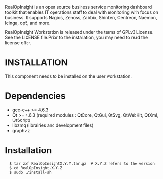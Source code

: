 RealOpInsight is an open source business service monitoring dashboard
toolkit that enables IT operations staff to deal with monitoring with
focus on business. It supports Nagios, Zenoss, Zabbix, Shinken, Centreon,
Naemon, Icinga, op5, and more.


RealOpInsight Workstation is released under the terms of GPLv3 License.
See the LICENSE file.Prior to the installation, you may need to read
the license offer.
 

INSTALLATION
=
This component needs to be installed on the user workstation.

Dependencies
==

- gcc-c++ >= 4.6.3
- Qt >= 4.6.3 (required modules : QtCore, QtGui, QtSvg, QtWebKit, QtXml, QtScript)
- libzmq (librairies and development files)
- graphviz
 
Installation
==

```
  $ tar zxf RealOpInsightX.Y.Y.tar.gz  # X.Y.Z refers to the version
  $ cd RealOpInsight-X.Y.Z
  $ sudo ./install-sh
```
